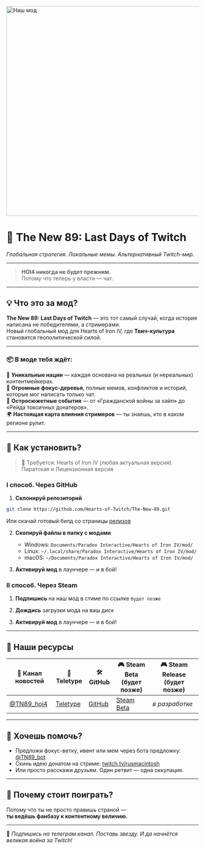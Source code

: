 <a href="https://t.me/TN89_hoi4"><img src="https://i.postimg.cc/gJ0dVqfq/temp-Image-B0-UHya.avif" alt="Наш мод" border="0" width="970" height="550"></a>

# 👾 **The New 89: Last Days of Twitch**  
_Глобальная стратегия. Локальные мемы. Альтернативный Twitch-мир._

---
> **HOI4 никогда не будет прежним.**  
> Потому что теперь у власти — чат.
---

## 💡 Что это за мод?

**The New 89: Last Days of Twitch** — это тот самый случай, когда история написана не победителями, а стримерами.  
Новый глобальный мод для Hearts of Iron IV, где **Твич-культура** становится геополитической силой.

---

### 📦 В моде тебя ждёт:

🎌 **Уникальные нации** — каждая основана на реальных (и нереальных) контентмейкерах.  
🧭 **Огромные фокус-деревья**, полные мемов, конфликтов и историй, которые мог написать только чат.  
📜 **Остросюжетные события** — от «Гражданской войны за хайп» до «Рейда токсичных донатеров».  
🌍 **Настоящая карта влияния стримеров** — ты знаешь, кто в каком регионе рулит.

---

## 🚀 Как установить?

> 🔧 Требуется: Hearts of Iron IV (любая актуальная версия). Пиратская и Лицензионная версия

### I способ. Через GitHub
1. **Склонируй репозиторий**
```bash
git clone https://github.com/Hearts-of-Twitch/The-New-89.git
```
Или скачай готовый билд со страницы [релизов](https://github.com/Hearts-of-Twitch/TN89/releases)

2. **Скопируй файлы в папку с модами**
   - Windows: `Documents/Paradox Interactive/Hearts of Iron IV/mod/`
   - Linux: `~/.local/share/Paradox Interactive/Hearts of Iron IV/mod/`
   - macOS: `~/Documents/Paradox Interactive/Hearts of Iron IV/mod/`

3. **Активируй мод** в лаунчере — и в бой!

### II способ. Через Steam
1. **Подпишись** на наш мод в стиме по ссылке ```будет позже```

   
2. **Дождись** загрузки мода на ваш диск

   
3. **Активируй мод** в лаунчере — и в бой!
---

## 🧭 Наши ресурсы

| 📡 Канал новостей | 📝 Teletype | 🛠️ GitHub | 🎮 Steam Beta (будет позже) | 🎮 Steam Release (будет позже) |
|------------------|-----------|-----------|-------------------------|-------------------------|
| [@TN89_hoi4](https://t.me/TN89_hoi4) | [Teletype](https://teletype.in/@tn89/hello) | [GitHub](https://github.com/Hearts-of-Twitch) | [Steam Beta](https://steamcommunity.com/sharedfiles/filedetails/?id=3542956733) | *в разработке* |     

---

## 👥 Хочешь помочь?

- Предложи фокус-ветку, ивент или мем через бота предложку: [@TN89_bot](https://t.me/@TN89_bot)
- Скинь идею донатом на стриме: [twitch.tv/rusmacintosh](https://www.twitch.tv/rusmacintosh)
- Или просто расскажи друзьям. Один ретвит — одна оккупация.

---

## 🤘 Почему стоит поиграть?

Потому что ты не просто правишь страной —  
**ты ведёшь фанбазу к контентному величию.**  

---

🔔 _Подпишись на телеграм канал. Поставь звезду. И да начнётся великая война за Twitch!_
